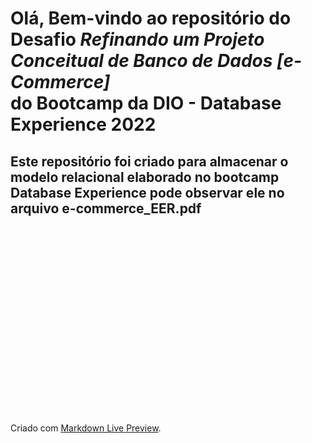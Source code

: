 # Olá, Bem-vindo ao repositório do Desafio _Refinando um Projeto Conceitual de Banco de Dados [e-Commerce]_ <br> do Bootcamp da DIO - Database Experience 2022

## Este repositório foi criado para almacenar o modelo relacional elaborado no bootcamp Database Experience pode observar ele no arquivo e-commerce_EER.pdf

# <br><br><br><br><br><br><br><br>

Criado com [Markdown Live Preview](https://markdownlivepreview.com/).
